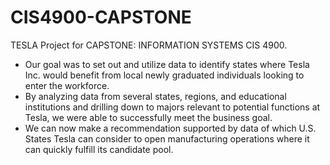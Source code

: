 # CIS4900-CAPSTONE
TESLA Project for CAPSTONE: INFORMATION SYSTEMS CIS 4900.

- Our goal was to set out and utilize data to identify states where Tesla Inc. would benefit from local newly graduated individuals looking to enter the workforce. 
- By analyzing data from several states, regions, and educational institutions and drilling down to majors relevant to potential functions at Tesla, we were able to successfully meet the business goal. 
- We can now make a recommendation supported by data of which U.S. States Tesla can consider to open manufacturing operations where it can quickly fulfill its candidate pool. 
